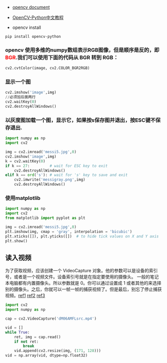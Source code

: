 - [opencv document](http://docs.opencv.org/3.0-beta/doc/py_tutorials/py_gui/py_image_display/py_image_display.html)
- [OpenCV-Python中文教程](https://www.kancloud.cn/aollo/aolloopencv/272073)


- opencv install

```
pip install opencv-python
```

### opencv 使用多维的numpy数组表示RGB图像，但是顺序是反的，即<font color='red'>BGR</font>.我们可以使用下面的代码从 __BGR__ 转到 __RGB__：
``` python
cv2.cvtColor(image, cv2.COLOR_BGR2RGB)
```

### 显示一个图
``` python
cv2.imshow('image',img)
//必须加后面两行
cv2.waitKey(0)
cv2.destroyAllWindows()
```

### 以灰度图加载一个图，显示它，如果按s保存图并退出，按ESC键不保存退出.
``` python
import numpy as np
import cv2

img = cv2.imread('messi5.jpg',0)
cv2.imshow('image',img)
k = cv2.waitKey(0)
if k == 27:         # wait for ESC key to exit
    cv2.destroyAllWindows()
elif k == ord('s'): # wait for 's' key to save and exit
    cv2.imwrite('messigray.png',img)
    cv2.destroyAllWindows()
```

### 使用matplotlib
``` python
import numpy as np
import cv2
from matplotlib import pyplot as plt

img = cv2.imread('messi5.jpg',0)
plt.imshow(img, cmap = 'gray', interpolation = 'bicubic')
plt.xticks([]), plt.yticks([])  # to hide tick values on X and Y axis
plt.show()
```

## 读入视频

为了获取视频，应该创建一个 VideoCapture 对象。他的参数可以是设备的索引号，或者是一个视频文件。设备索引号就是在指定要使用的摄像头。
一般的笔记本电脑都有内置摄像头。所以参数就是 0。你可以通过设置成 1 或者其他的来选择别的摄像头。之后，你就可以一帧一帧的捕获视频了。但是最后，别忘了停止捕获视频。[ref1](http://blog.csdn.net/qq_18343569/article/details/50275305) [ref2](http://www.cnblogs.com/ronny/p/opencv_road_10.html)
[ref3](http://yongyuan.name/pcvwithpython/chapter10.html)
```python
import cv2
import numpy as np

cap = cv2.VideoCapture('dM06AMFLsrc.mp4')

vid = []
while True:
    ret, img = cap.read()
    if not ret:
        break
    vid.append(cv2.resize(img, (171, 128)))
vid = np.array(vid, dtype=np.float32) 
```
